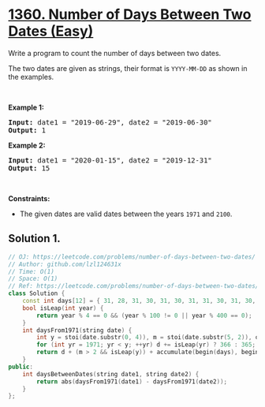 # [1360. Number of Days Between Two Dates (Easy)](https://leetcode.com/problems/number-of-days-between-two-dates/)

<p>Write a program to count the number of days between two dates.</p>

<p>The two dates are given as strings, their format is <code>YYYY-MM-DD</code>&nbsp;as shown in the examples.</p>

<p>&nbsp;</p>
<p><strong>Example 1:</strong></p>
<pre><strong>Input:</strong> date1 = "2019-06-29", date2 = "2019-06-30"
<strong>Output:</strong> 1
</pre><p><strong>Example 2:</strong></p>
<pre><strong>Input:</strong> date1 = "2020-01-15", date2 = "2019-12-31"
<strong>Output:</strong> 15
</pre>
<p>&nbsp;</p>
<p><strong>Constraints:</strong></p>

<ul>
	<li>The given dates are valid&nbsp;dates between the years <code>1971</code> and <code>2100</code>.</li>
</ul>


## Solution 1.

```cpp
// OJ: https://leetcode.com/problems/number-of-days-between-two-dates/
// Author: github.com/lzl124631x
// Time: O(1)
// Space: O(1)
// Ref: https://leetcode.com/problems/number-of-days-between-two-dates/discuss/517605/Similar-to-day-of-the-year
class Solution {
    const int days[12] = { 31, 28, 31, 30, 31, 30, 31, 31, 30, 31, 30, 31 };
    bool isLeap(int year) {
        return year % 4 == 0 && (year % 100 != 0 || year % 400 == 0);
    }
    int daysFrom1971(string date) {
        int y = stoi(date.substr(0, 4)), m = stoi(date.substr(5, 2)), d = stoi(date.substr(8));
        for (int yr = 1971; yr < y; ++yr) d += isLeap(yr) ? 366 : 365;
        return d + (m > 2 && isLeap(y)) + accumulate(begin(days), begin(days) + m - 1, 0);
    } 
public:
    int daysBetweenDates(string date1, string date2) {
        return abs(daysFrom1971(date1) - daysFrom1971(date2));
    }
};
```